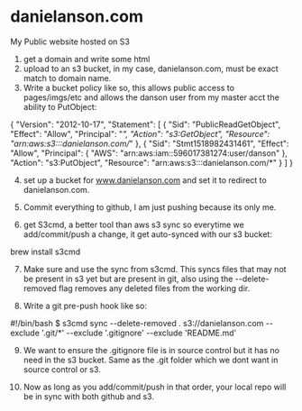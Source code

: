 # danielanson.com
My Public website hosted on S3

1)  get a domain and write some html
2)  upload to an s3 bucket, in my case, danielanson.com, must be exact match to domain name.
3)  Write a bucket policy like so, this allows public access to pages/imgs/etc and allows the danson user from my master acct the ability to PutObject:

{
    "Version": "2012-10-17",
    "Statement": [
        {
            "Sid": "PublicReadGetObject",
            "Effect": "Allow",
            "Principal": "*",
            "Action": "s3:GetObject",
            "Resource": "arn:aws:s3:::danielanson.com/*"
        },
        {
            "Sid": "Stmt1518982431461",
            "Effect": "Allow",
            "Principal": {
                "AWS": "arn:aws:iam::596017381274:user/danson"
            },
            "Action": "s3:PutObject",
            "Resource": "arn:aws:s3:::danielanson.com/*"
        }
    ]
}

4)  set up a bucket for www.danielanson.com and set it to redirect to danielanson.com.

5)  Commit everything to github, I am just pushing because its only me.

6)  get S3cmd, a better tool than aws s3 sync so everytime we add/commit/push a change, it get auto-synced with our s3 bucket:

brew install s3cmd

7)  Make sure and use the sync from s3cmd.  This syncs files that may not be present in s3 yet but are present in git, also using the --delete-removed flag removes any deleted files from the working dir.

8)  Write a git pre-push hook like so:

\#!/bin/bash
$ s3cmd sync --delete-removed . s3://danielanson.com --exclude '.git/\*' --exclude '.gitignore' --exclude 'README.md'

9)  We want to ensure the .gitignore file is in source control but it has no need in the s3 bucket.  Same as the .git folder which we dont want in source control or s3.

10)  Now as long as you add/commit/push in that order, your local repo will be in sync with both github and s3.